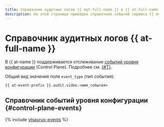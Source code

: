 ```yaml
---
title: Справочник аудитных логов {{ myt-full-name }} в {{ at-full-name }}
description: На этой странице приведен справочник событий сервиса {{ myt-full-name }}, отслеживаемых в {{ at-name }}.
---
```



# Справочник аудитных логов {{ at-full-name }}

В {{ at-name }} поддерживается отслеживание [событий уровня конфигурации](../audit-trails/concepts/format.md) (Control Plane). Подробнее см. [{#T}](../audit-trails/concepts/format.md).

Общий вид значения поля `event_type` (_тип события_):

```text
{{ at-event-prefix }}.audit.video.<имя_события>
```


## Справочник событий уровня конфигурации {#control-plane-events}

{% include [ytsaurus-events](../_includes/audit-trails/events/ytsaurus-events.md) %}